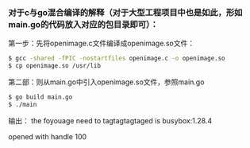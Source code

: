 ### 对于c与go混合编译的解释（对于大型工程项目中也是如此，形如main.go的代码放入对应的包目录即可）：
第一步：先将openimage.c文件编译成openimage.so文件：
```bash
$ gcc -shared -fPIC -nostartfiles openimage.c -o openimage.so
$ cp openimage.so /usr/lib
```
第二部：则从main.go中引入openimage.so文件，参照main.go
```bash
$ go build main.go
$ ./main
```
输出：
the foyouage need to tagtagtagtaged is busybox:1.28.4

opened with handle 100
